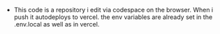- This code is a repository i edit via codespace on the browser. When i push it autodeploys to vercel. the env variables are already set in the .env.local as well as in vercel. 